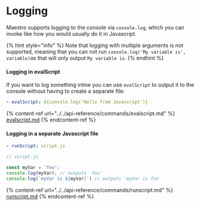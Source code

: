 # Logging

Maestro supports logging to the console via `console.log`, which you can invoke like how you would usually do it in Javascript.

{% hint style="info" %}
Note that logging with multiple arguments is not supported, meaning that you can not run `console.log('My variable is', variable)`as that will only output `My variable is`.
{% endhint %}

#### Logging in evalScript

If you want to log something inline you can use `evalScript` to output it to the console without having to create a separate file:

```yaml
- evalScript: ${console.log('Hello from Javascript')}
```

{% content-ref url="../../api-reference/commands/evalscript.md" %}
[evalscript.md](../../api-reference/commands/evalscript.md)
{% endcontent-ref %}

#### Logging in a separate Javascript file

```yaml
- runScript: script.js
```

```javascript
// script.js

const myVar = 'foo';
console.log(myVar); // outputs 'foo'
console.log(`myVar is ${myVar}`) // outputs 'myVar is foo'
```

{% content-ref url="../../api-reference/commands/runscript.md" %}
[runscript.md](../../api-reference/commands/runscript.md)
{% endcontent-ref %}
